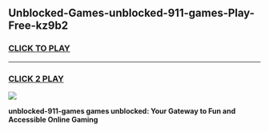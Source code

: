 
## Unblocked-Games-unblocked-911-games-Play-Free-kz9b2
<h3>
<a href="https://premium76.site?title=unblocked-911-games&ref=15A">CLICK TO PLAY</a></h3>
<hr>

<h3>
<a href="https://premium76.site?title=unblocked-911-games&ref=15A">CLICK 2 PLAY</a>
  
</h3>

<a href="https://premium76.site?title=unblocked-911-games&ref=15A"><img src="https://clearcache.store/games.png"></a>


**unblocked-911-games games unblocked: Your Gateway to Fun and Accessible Online Gaming**

